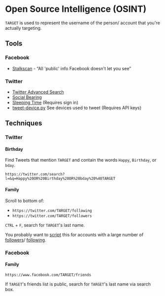 # Open Source Intelligence \(OSINT\)

`TARGET` is used to represent the username of the person/ account that you're actually targeting.

## Tools

### Facebook

* [Stalkscan](https://stalkscan.com/) - “All 'public' info Facebook doesn't let you see”

### Twitter

* [Twitter Advanced Search](https://twitter.com/search-advanced)
* [Social Bearing](https://socialbearing.com/)
* [Sleeping Time](http://sleepingtime.org/) \(Requires sign in\)
* [tweet-device.py](https://github.com/0xmachos/python-scripts/blob/master/tweet-device.py) See devices used to tweet \(Requires API keys\)

## Techniques

### Twitter

#### Birthday

Find Tweets that mention `TARGET` and contain the words `Happy`, `Birthday`, or `bday`.

```text
https://twitter.com/search?l=&q=Happy%20OR%20Birthday%20OR%20bday%20%40TARGET
```

#### Family

Scroll to bottom of:

* `https://twitter.com/TARGET/following`
* `https://twitter.com/TARGET/followers`

`CTRL` + `F`, search for `TARGET`'s last name.

You probably want to [script](http://www.tweepy.org/) this for accounts with a large number of [followers](http://docs.tweepy.org/en/v3.5.0/api.html#API.followers_ids)/ [following](http://docs.tweepy.org/en/v3.5.0/api.html#API.friends_ids).

### Facebook

#### Family

```text
https://www.facebook.com/TARGET/friends
```

If `TARGET`'s friends list is public, search for `TARGET`'s last name via search box.
